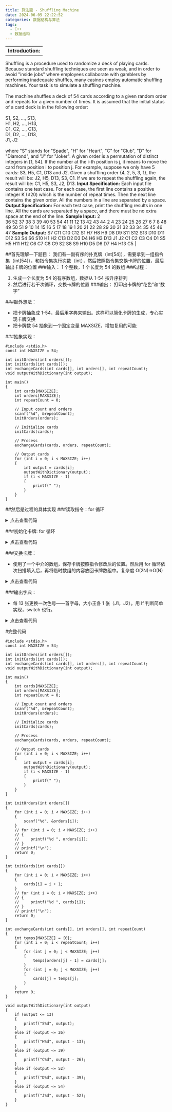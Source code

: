 ```yaml
---
title: 算法题 - Shuffling Machine
date: 2024-06-05 22:22:52
categories: 数据结构与算法
tags:
  - C++
  - 数据结构
---
```


|                   |
| ----------------- |
| **Introduction:** |

Shuffling is a procedure used to randomize a deck of playing cards. Because standard shuffling techniques are seen as weak, and in order to avoid "inside jobs" where employees collaborate with gamblers by performing inadequate shuffles, many casinos employ automatic shuffling machines. Your task is to simulate a shuffling machine.<br /><br />The machine shuffles a deck of 54 cards according to a given random order and repeats for a given number of times. It is assumed that the initial status of a card deck is in the following order:<br /><br />S1, S2, ..., S13,<br /> H1, H2, ..., H13, <br />C1, C2, ..., C13, <br />D1, D2, ..., D13, <br />J1, J2<br /><br />where "S" stands for "Spade", "H" for "Heart", "C" for "Club", "D" for "Diamond", and "J" for "Joker". A given order is a permutation of distinct integers in [1, 54]. If the number at the i-th position is j, it means to move the card from position i to position j. For example, suppose we only have 5 cards: S3, H5, C1, D13 and J2. Given a shuffling order {4, 2, 5, 3, 1}, the result will be: J2, H5, D13, S3, C1. If we are to repeat the shuffling again, the result will be: C1, H5, S3, J2, D13.
**Input Specification:**
Each input file contains one test case. For each case, the first line contains a positive integer K (≤20) which is the number of repeat times. Then the next line contains the given order. All the numbers in a line are separated by a space.
**Output Specification:**
For each test case, print the shuffling results in one line. All the cards are separated by a space, and there must be no extra space at the end of the line.
**Sample Input:**
2<br />36 52 37 38 3 39 40 53 54 41 11 12 13 42 43 44 2 4 23 24 25 26 27 6 7 8 48 49 50 51 9 10 14 15 16 5 17 18 19 1 20 21 22 28 29 30 31 32 33 34 35 45 46 47
**Sample Output:**
S7 C11 C10 C12 S1 H7 H8 H9 D8 D9 S11 S12 S13 D10 D11 D12 S3 S4 S6 S10 H1 H2 C13 D2 D3 D4 H6 H3 D13 J1 J2 C1 C2 C3 C4 D1 S5 H5 H11 H12 C6 C7 C8 C9 S2 S8 S9 H10 D5 D6 D7 H4 H13 C5 |

##首先理解一下题目：
我们有一副有序的扑克牌（int[54]），需要拿到一组指令集（int[54]），和指令集执行次数（int），然后按照指令集交换卡牌的位置，最后输出卡牌的位置 ###输入：
1 个整数，1 个长度为 54 的数组 ###过程：

1. 生成一个长度为 54 的有序数组，数据从 1-54 按升序排列
2. 然后进行若干次循环，交换卡牌的位置 ###输出：
   打印出卡牌的“花色”和“数字”

###额外想法：

- 把卡牌抽象成 1-54，最后用字典来输出。这样可以简化卡牌的生成，专心实现卡牌交换
- 把卡牌数 54 抽象到一个固定变量 MAXSIZE，增加复用的可能

###抽象实现：

```
#include <stdio.h>
const int MAXSIZE = 54;

int initOrders(int orders[]);
int initCards(int cards[]);
int exchangeCards(int cards[], int orders[], int repeatCount);
void outputWithDictionary(int output);

int main()
{
    int cards[MAXSIZE];
    int orders[MAXSIZE];
    int repeatCount = 0;

    // Input count and orders
    scanf("%d", &repeatCount);
    initOrders(orders);

    // Initialize cards
    initCards(cards);

    // Process
    exchangeCards(cards, orders, repeatCount);

    // Output cards
    for (int i = 0; i < MAXSIZE; i++)
    {
        int output = cards[i];
        outputWithDictionary(output);
        if (i < MAXSIZE - 1)
        {
            printf(" ");
        }
    }
}
```

##然后是过程的具体实现 ###读取指令：for 循环

<details>
<summary>点击查看代码</summary>

```
int initOrders(int orders[])
{
    for (int i = 0; i < MAXSIZE; i++)
    {
        scanf("%d", &orders[i]);
    }
    // for (int i = 0; i < MAXSIZE; i++)
    // {
    //     printf("%d ", orders[i]);
    // }
    // printf("\n");
    return 0;
}
```

</details>

###初始化卡牌: for 循环

<details>
<summary>点击查看代码</summary>

```
int initCards(int cards[])
{
    for (int i = 0; i < MAXSIZE; i++)
    {
        cards[i] = i + 1;
    }
    // for (int i = 0; i < MAXSIZE; i++)
    // {
    //     printf("%d ", cards[i]);
    // }
    // printf("\n");
    return 0;
}
```

</details>

###交换卡牌：

- 使用了一个中介的数组，保存卡牌按照指令修改后的位置。然后用 for 循环依次扫描填入后，再将临时数组的内容放回卡牌数组中。复杂度 O(2N)=>O(N)

<details>
<summary>点击查看代码</summary>

```

int exchangeCards(int cards[], int orders[], int repeatCount)
{
    int temps[MAXSIZE] = {0};
    for (int i = 0; i < repeatCount; i++)
    {
        for (int j = 0; j < MAXSIZE; j++)
        {
            temps[orders[j] - 1] = cards[j];
        }
        for (int j = 0; j < MAXSIZE; j++)
        {
            cards[j] = temps[j];
        }
    }
    return 0;
}
```

</details>

###输出字典：

- 每 13 张更换一次色号——首字母，大小王各 1 张（J1，J2）。用 If 判断简单实现，switch 也行。

<details>
<summary>点击查看代码</summary>

```
void outputWithDictionary(int output)
{
    if (output <= 13)
    {
        printf("S%d", output);
    }
    else if (output <= 26)
    {
        printf("H%d", output - 13);
    }
    else if (output <= 39)
    {
        printf("C%d", output - 26);
    }
    else if (output <= 52)
    {
        printf("D%d", output - 39);
    }
    else if (output <= 54)
    {
        printf("J%d", output - 52);
    }
}
```

</details>

#完整代码

```
#include <stdio.h>
const int MAXSIZE = 54;

int initOrders(int orders[]);
int initCards(int cards[]);
int exchangeCards(int cards[], int orders[], int repeatCount);
void outputWithDictionary(int output);

int main()
{
    int cards[MAXSIZE];
    int orders[MAXSIZE];
    int repeatCount = 0;

    // Input count and orders
    scanf("%d", &repeatCount);
    initOrders(orders);

    // Initialize cards
    initCards(cards);

    // Process
    exchangeCards(cards, orders, repeatCount);

    // Output cards
    for (int i = 0; i < MAXSIZE; i++)
    {
        int output = cards[i];
        outputWithDictionary(output);
        if (i < MAXSIZE - 1)
        {
            printf(" ");
        }
    }
}

int initOrders(int orders[])
{
    for (int i = 0; i < MAXSIZE; i++)
    {
        scanf("%d", &orders[i]);
    }
    // for (int i = 0; i < MAXSIZE; i++)
    // {
    //     printf("%d ", orders[i]);
    // }
    // printf("\n");
    return 0;
}

int initCards(int cards[])
{
    for (int i = 0; i < MAXSIZE; i++)
    {
        cards[i] = i + 1;
    }
    // for (int i = 0; i < MAXSIZE; i++)
    // {
    //     printf("%d ", cards[i]);
    // }
    // printf("\n");
    return 0;
}

int exchangeCards(int cards[], int orders[], int repeatCount)
{
    int temps[MAXSIZE] = {0};
    for (int i = 0; i < repeatCount; i++)
    {
        for (int j = 0; j < MAXSIZE; j++)
        {
            temps[orders[j] - 1] = cards[j];
        }
        for (int j = 0; j < MAXSIZE; j++)
        {
            cards[j] = temps[j];
        }
    }
    return 0;
}

void outputWithDictionary(int output)
{
    if (output <= 13)
    {
        printf("S%d", output);
    }
    else if (output <= 26)
    {
        printf("H%d", output - 13);
    }
    else if (output <= 39)
    {
        printf("C%d", output - 26);
    }
    else if (output <= 52)
    {
        printf("D%d", output - 39);
    }
    else if (output <= 54)
    {
        printf("J%d", output - 52);
    }
}
```
